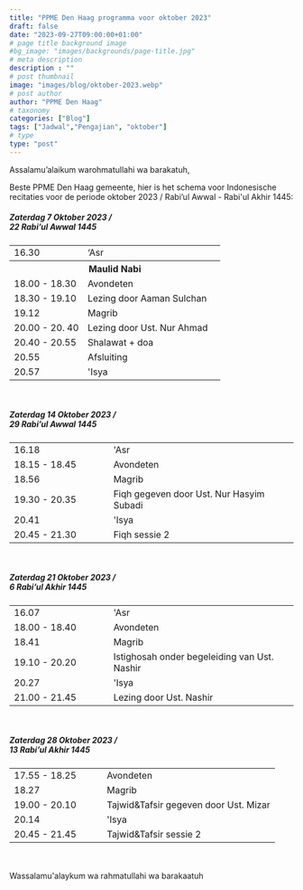 ```yaml
---
title: "PPME Den Haag programma voor oktober 2023"
draft: false
date: "2023-09-27T09:00:00+01:00"
# page title background image
#bg_image: "images/backgrounds/page-title.jpg"
# meta description
description : ""
# post thumbnail
image: "images/blog/oktober-2023.webp"
# post author
author: "PPME Den Haag"
# taxonomy
categories: ["Blog"]
tags: ["Jadwal","Pengajian", "oktober"]
# type
type: "post"
---
```


Assalamu’alaikum warohmatullahi wa barakatuh,

Beste PPME Den Haag gemeente, hier is het schema voor Indonesische recitaties voor de periode oktober 2023 / Rabi’ul Awwal - Rabi'ul Akhir 1445:

##### Zaterdag 7 Oktober 2023 /<br/> 22 Rabi’ul Awwal 1445

<table style="width:100%">
<tr><td style="width:35%;margin:0;">16.30</td><td style="width:65%;margin:0;">‘Asr</td></tr>
<tr><th style="width:35%;margin:0;text-align:center" colspan="2">Maulid Nabi</th></tr>
<tr><td style="width:35%;margin:0;">18.00 - 18.30</td><td style="width:65%;margin:0;">Avondeten</td></tr>
<tr><td style="width:35%;margin:0;">18.30 - 19.10</td><td style="width:65%;margin:0;">Lezing door Aaman Sulchan</td></tr>
<tr><td style="width:35%;margin:0;">19.12</td><td style="width:65%;margin:0;">Magrib</td></tr>
<tr><td style="width:35%;margin:0;">20.00 - 20. 40</td><td style="width:65%;margin:0;">Lezing door Ust. Nur Ahmad</td></tr>
<tr><td style="width:35%;margin:0;">20.40 - 20.55</td><td style="width:65%;margin:0;">Shalawat  + doa</td></tr>
<tr><td style="width:35%;margin:0;">20.55</td><td style="width:65%;margin:0;">Afsluiting</td></tr>
<tr><td style="width:35%;margin:0;">20.57</td><td style="width:65%;margin:0;">'Isya</td></tr>
</table>
<br/>




##### Zaterdag 14 Oktober 2023 /<br/> 29 Rabi’ul Awwal 1445 

<table style="width:100%">
<tr><td style="width:35%;margin:0;">16.18</td><td style="width:65%;margin:0;">'Asr</td></tr>
<tr><td style="width:35%;margin:0;">18.15 - 18.45</td><td style="width:65%;margin:0;">Avondeten</td></tr>
<tr><td style="width:35%;margin:0;">18.56</td><td style="width:65%;margin:0;">Magrib</td></tr>
<tr><td style="width:35%;margin:0;">19.30 - 20.35</td><td style="width:65%;margin:0;">Fiqh gegeven door Ust. Nur Hasyim Subadi</td></tr>
<tr><td style="width:35%;margin:0;">20.41</td><td style="width:65%;margin:0;">'Isya</td></tr>
<tr><td style="width:35%;margin:0;">20.45 - 21.30</td><td style="width:65%;margin:0;">Fiqh sessie 2</td></tr>
</table>
<br/>


##### Zaterdag 21 Oktober 2023 /<br/> 6 Rabi’ul Akhir 1445 


<table style="width:100%">
<tr><td style="width:35%;margin:0;">16.07</td><td style="width:65%;margin:0;">'Asr</td></tr>
<tr><td style="width:35%;margin:0;">18.00 - 18.40</td><td style="width:65%;margin:0;">Avondeten</td></tr>
<tr><td style="width:35%;margin:0;">18.41</td><td style="width:65%;margin:0;">Magrib</td></tr>
<tr><td style="width:35%;margin:0;">19.10 - 20.20</td><td style="width:65%;margin:0;">Istighosah onder begeleiding van Ust. Nashir</td></tr>
<tr><td style="width:35%;margin:0;">20.27</td><td style="width:65%;margin:0;">'Isya</td></tr>
<tr><td style="width:35%;margin:0;">21.00 - 21.45</td><td style="width:65%;margin:0;">Lezing door Ust. Nashir</td></tr>
</table>
<br/>

##### Zaterdag 28 Oktober 2023 /<br/> 13 Rabi’ul Akhir 1445 


<table style="width:100%">
<tr><td style="width:35%;margin:0;">17.55 - 18.25</td><td style="width:65%;margin:0;">Avondeten</td></tr>
<tr><td style="width:35%;margin:0;">18.27</td><td style="width:65%;margin:0;">Magrib</td></tr>
<tr><td style="width:35%;margin:0;">19.00 - 20.10</td><td style="width:65%;margin:0;">Tajwid&Tafsir gegeven door Ust. Mizar</td></tr>
<tr><td style="width:35%;margin:0;">20.14</td><td style="width:65%;margin:0;">'Isya</td></tr>
<tr><td style="width:35%;margin:0;">20.45 - 21.45</td><td style="width:65%;margin:0;">Tajwid&Tafsir sessie 2</td></tr>
</table>
<br/>



<br/>
Wassalamu'alaykum wa rahmatullahi wa barakaatuh
